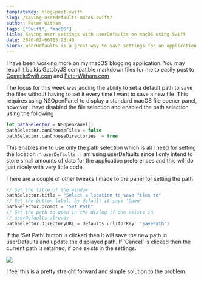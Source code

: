 ```yaml
---
templateKey: blog-post-swift
slug: /saving-userdefaults-macos-swift/
author: Peter Witham
tags: ["Swift", "macOS"]
title: Saving user settings with userDefaults on macOS using Swift
date: 2020-02-06T15:23:40
blurb: userDefaults is a great way to save settings for an application, with just a few lines of code I can save a custom path in my macOS application and access it easily.
---
```


I have been working more on my macOS blogging application. You may recall it builds GatsbyJS compatible markdown files for me to easily post to [CompileSwift.com](https://compileswift.com) and [PeterWitham.com](https://peterwitham.com)

The focus for this week was adding the ability to set a default path to save the files without having to set it every time I want to save a new file. This requires using NSOpenPanel to display a standard macOS file opener panel, however I have disabled the file selection and enabled the path selection using the following

```swift
let pathSelector = NSOpenPanel()
pathSelector.canChooseFiles = false
pathSelector.canChooseDirectories  = true
```

This enables me to use only the path selection which is all I need for setting the location in `userDefaults` . I am using userDefaults since I only intend to store small amounts of data for the application preferences and this will do just nicely with very little code.

There are a couple of other tweaks I made to the panel for setting the path

```swift
// Set the title of the window
pathSelector.title = "Select a location to save files to"
// Set the button label, by default it says 'Open'
pathSelector.prompt = "Set Path"
// Set the path to open in the dialog if one exists in
// userDefaults already
pathSelector.directoryURL = defaults.url(forKey: "savePath")

```

If the ‘Set Path’ button is clicked then it will save the new path in userDefaults and update the displayed path. If ‘Cancel’ is clicked then the current path is retained, if one exists in the settings.

![](/img/post_images/MetaMakerSettingsSavePath-sqd.png)

I feel this is a pretty straight forward and simple solution to the problem.

